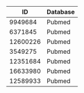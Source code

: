 | ID | Database |
| ---- | ---- |
| 9949684 | Pubmed |
| 6371845 | Pubmed |
| 12600226 | Pubmed |
| 3549275 | Pubmed |
| 12351684 | Pubmed |
| 16633980 | Pubmed |
| 12589933 | Pubmed |
